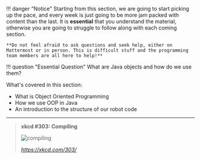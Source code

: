 !!! danger "Notice"
    Starting from this section, we are going to start picking up the pace, and every week is just going to be more jam packed with content than the last. It is **essential** that you understand the material, otherwise you are going to struggle to follow along with each coming section. 

    **Do not feel afraid to ask questions and seek help, either on Mattermost or in person. This is difficult stuff and the programming team members are all here to help!**

!!! question "Essential Question"
    What are Java objects and how do we use them?

What's covered in this section:

- What is Object Oriented Programming
- How we use OOP in Java
- An introduction to the structure of our robot code

***

>**xkcd #303: Compiling**
>
>![compiling](https://imgs.xkcd.com/comics/compiling.png "'Are you stealing those LCDs?' 'Yeah, but I'm doing it while my code compiles.'")
>
>_<https://xkcd.com/303/>_